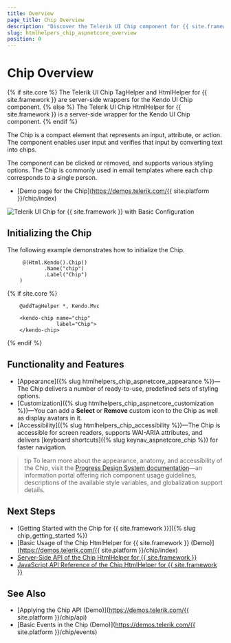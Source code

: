 ```yaml
---
title: Overview
page_title: Chip Overview
description: "Discover the Telerik UI Chip component for {{ site.framework }} that provides icons and a roster of appearances."
slug: htmlhelpers_chip_aspnetcore_overview
position: 0
---
```


# Chip Overview

{% if site.core %}
The Telerik UI Chip TagHelper and HtmlHelper for {{ site.framework }} are server-side wrappers for the Kendo UI Chip component.
{% else %}
The Telerik UI Chip HtmlHelper for {{ site.framework }} is a server-side wrapper for the Kendo UI Chip component.
{% endif %}

The Chip is a compact element that represents an input, attribute, or action. The component enables user input and verifies that input by converting text into chips.

The component can be clicked or removed, and supports various styling options. The Chip is commonly used in email templates where each chip corresponds to a single person.

* [Demo page for the Chip](https://demos.telerik.com/{{ site.platform }}/chip/index)

![Telerik UI Chip for {{ site.framework }} with Basic Configuration](./images/chip-basic.png)

## Initializing the Chip

The following example demonstrates how to initialize the Chip.

```HtmlHelper
     @(Html.Kendo().Chip()
            .Name("chip")
            .Label("Chip")
    )
```
{% if site.core %}
```TagHelper
    @addTagHelper *, Kendo.Mvc

    <kendo-chip name="chip"
                label="Chip">
    </kendo-chip>
```
{% endif %}

## Functionality and Features

* [Appearance]({% slug htmlhelpers_chip_aspnetcore_appearance %})&mdash;The Chip delivers a number of ready-to-use, predefined sets of styling options.
* [Customization]({% slug htmlhelpers_chip_aspnetcore_customization %})&mdash;You can add a **Select** or **Remove** custom icon to the Chip as well as display avatars in it.
* [Accessibility]({% slug htmlhelpers_chip_accessibility %})&mdash;The Chip is accessible for screen readers, supports WAI-ARIA attributes, and delivers [keyboard shortcuts]({% slug keynav_aspnetcore_chip %}) for faster navigation.

>tip To learn more about the appearance, anatomy, and accessibility of the Chip, visit the [Progress Design System documentation](https://www.telerik.com/design-system/docs/components/chip/)—an information portal offering rich component usage guidelines, descriptions of the available style variables, and globalization support details.

## Next Steps

* [Getting Started with the Chip for {{ site.framework }}]({% slug chip_getting_started %})
* [Basic Usage of the Chip HtmlHelper for {{ site.framework }} (Demo)](https://demos.telerik.com/{{ site.platform }}/chip/index)
* [Server-Side API of the Chip HtmlHelper for {{ site.framework }}](/api/chip)
* [JavaScript API Reference of the Chip HtmlHelper for {{ site.framework }}](https://docs.telerik.com/kendo-ui/api/javascript/ui/chip#methods)


## See Also

* [Applying the Chip API (Demo)](https://demos.telerik.com/{{ site.platform }}/chip/api)
* [Basic Events in the Chip (Demo)](https://demos.telerik.com/{{ site.platform }}/chip/events)
